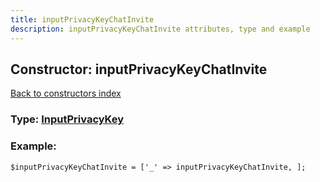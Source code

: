 ```yaml
---
title: inputPrivacyKeyChatInvite
description: inputPrivacyKeyChatInvite attributes, type and example
---
```

## Constructor: inputPrivacyKeyChatInvite  
[Back to constructors index](index.md)






### Type: [InputPrivacyKey](../types/InputPrivacyKey.md)


### Example:

```
$inputPrivacyKeyChatInvite = ['_' => inputPrivacyKeyChatInvite, ];
```